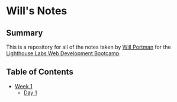 # Will's Notes
## Summary
This is a repository for all of the notes taken by [Will Portman](https://github.com/wdportman) for the [Lighthouse Labs Web Development Bootcamp](https://www.lighthouselabs.ca/web-bootcamp).

## Table of Contents
* [Week 1](/Week_1)
  * [Day 1](/Week_1/Day_1)